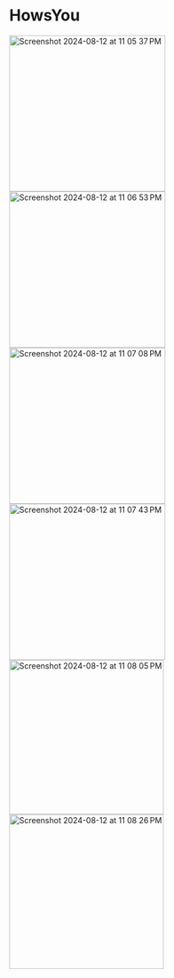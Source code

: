 # HowsYou
<img width="281" alt="Screenshot 2024-08-12 at 11 05 37 PM" src="https://github.com/user-attachments/assets/59bf48a9-bfa3-4cd0-ad16-17f3018e97a0">

<img width="281" alt="Screenshot 2024-08-12 at 11 06 53 PM" src="https://github.com/user-attachments/assets/3cd739a3-a26c-448c-abbf-b5bc587cb52a">
<img width="281" alt="Screenshot 2024-08-12 at 11 07 08 PM" src="https://github.com/user-attachments/assets/3c907fe0-7f87-45e4-9253-9bcc061545bd">
<img width="281" alt="Screenshot 2024-08-12 at 11 07 43 PM" src="https://github.com/user-attachments/assets/9b5fc271-4159-41f3-94e9-ed25dbad4aeb">
<img width="278" alt="Screenshot 2024-08-12 at 11 08 05 PM" src="https://github.com/user-attachments/assets/bc8d6347-7d46-4022-b72b-f124d65f5aaf">
<img width="278" alt="Screenshot 2024-08-12 at 11 08 26 PM" src="https://github.com/user-attachments/assets/22157835-1cfa-4695-9ec1-d5a506cca3ef">
